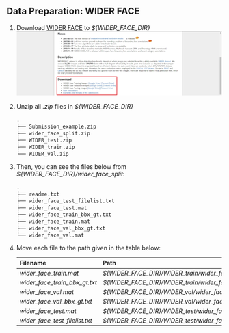 ## Data Preparation: WIDER FACE

1. Download [WIDER FACE](http://shuoyang1213.me/WIDERFACE/) to *\${WIDER_FACE_DIR}*![](img/data-preparation/fig-01.jpg)

2. Unzip all *.zip* files in *\${WIDER_FACE_DIR}*

   ```
   .
   ├── Submission_example.zip
   ├── wider_face_split.zip
   ├── WIDER_test.zip
   ├── WIDER_train.zip
   └── WIDER_val.zip
   ```

3. Then, you can see the files below from *\${WIDER_FACE_DIR}/wider_face_split*:

   ```
   .
   ├── readme.txt
   ├── wider_face_test_filelist.txt
   ├── wider_face_test.mat
   ├── wider_face_train_bbx_gt.txt
   ├── wider_face_train.mat
   ├── wider_face_val_bbx_gt.txt
   └── wider_face_val.mat
   ```

4. Move each file to the path given in the table below:

   | Filename                       | Path                                                |
   | ------------------------------ | --------------------------------------------------- |
   | *wider_face_train.mat*         | *\${WIDER_FACE_DIR}/WIDER_train/wider_face_split/*: |
   | *wider_face_train_bbx_gt.txt*  | *\${WIDER_FACE_DIR}/WIDER_train/wider_face_split/*: |
   | *wider_face_val.mat*           | *\${WIDER_FACE_DIR}/WIDER_val/wider_face_split/*:   |
   | *wider_face_val_bbx_gt.txt*    | *\${WIDER_FACE_DIR}/WIDER_val/wider_face_split/*:   |
   | *wider_face_test.mat*          | *\${WIDER_FACE_DIR}/WIDER_test/wider_face_split/*:  |
   | *wider_face_test_filelist.txt* | *\${WIDER_FACE_DIR}/WIDER_test/wider_face_split/*:  |